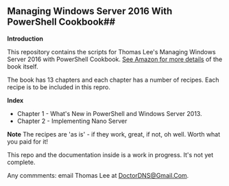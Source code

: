 ## Managing Windows Server 2016 With PowerShell Cookbook##

**Introduction**

This repository contains the scripts for Thomas Lee's Managing Windows Server 2016 with PowerShell Cookbook. [See Amazon for more details](https://www.amazon.co.uk/Windows-Server-Automation-PowerShell-Cookbook/dp/1787122042/ref=sr_1_cc_2?s=aps&ie=UTF8&qid=1506953050&sr=1-2-catcorr) of the book itself.

The book has 13 chapters and each chapter has a number of recipes. Each recipe is to be included in this repro.

**Index**

- Chapter 1 - What's New in PowerShell and Windows Server 2013. 
- Chapter 2 - Implementing Nano Server



**Note**
The recipes are 'as is' - if they work, great, if not, oh well. Worth what you paid for it!

This repo and the documentation inside is a work in progress. It's not yet complete. 

Any commments: email Thomas Lee at DoctorDNS@Gmail.Com.
